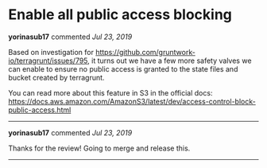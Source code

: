 # Enable all public access blocking

**yorinasub17** commented *Jul 23, 2019*

Based on investigation for https://github.com/gruntwork-io/terragrunt/issues/795, it turns out we have a few more safety valves we can enable to ensure no public access is granted to the state files and bucket created by terragrunt.

You can read more about this feature in S3 in the official docs: https://docs.aws.amazon.com/AmazonS3/latest/dev/access-control-block-public-access.html
<br />
***


**yorinasub17** commented *Jul 23, 2019*

Thanks for the review! Going to merge and release this.
***

